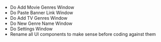 - Do Add Movie Genres Window
- Do Paste Banner Link Window
- Do Add TV Genres Window
- Do New Genre Name Window
- Do Settings Window
- Rename all UI components to make sense before coding against them
